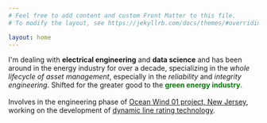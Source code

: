 ```yaml
---
# Feel free to add content and custom Front Matter to this file.
# To modify the layout, see https://jekyllrb.com/docs/themes/#overriding-theme-defaults

layout: home
---
```

I'm dealing with **electrical engineering** and **data science** and has been around in the energy industry for over a decade, specializing in the _whole lifecycle of asset management_, especially in the _reliability_ and _integrity engineering_. Shifted for the greater good to the <span style="color:green">**green energy industry**</span>.
<br><br>
Involves in the engineering phase of <ins>[Ocean Wind 01 project, New Jersey](https://oceanwindone.com/)</ins>,<br>working on the development of <ins>[dynamic line rating technology](https://www.irena.org/-/media/Files/IRENA/Agency/Publication/2020/Jul/IRENA_Dynamic_line_rating_2020.pdf?la=en&hash=A8129CE4C516895E7749FD495C32C8B818112D7C)</ins>.
